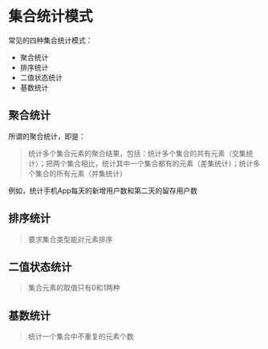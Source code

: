 # 集合统计模式

常见的四种集合统计模式：

- 聚合统计
- 排序统计
- 二值状态统计
- 基数统计

## 聚合统计

所谓的聚合统计，即是：
>统计多个集合元素的聚合结果，包括：统计多个集合的共有元素（交集统计）；把两个集合相比，统计其中一个集合都有的元素（差集统计）；统计多个集合的所有元素（并集统计）

例如，统计手机App每天的新增用户数和第二天的留存用户数

## 排序统计

>要求集合类型能对元素排序

## 二值状态统计

>集合元素的取值只有0和1两种

## 基数统计

>统计一个集合中不重复的元素个数
